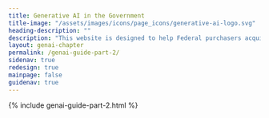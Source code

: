 ```yaml
---
title: Generative AI in the Government
title-image: "/assets/images/icons/page_icons/generative-ai-logo.svg"
heading-description: ""
description: "This website is designed to help Federal purchasers acquire generative AI and specialized computing infrastructure for their organizations."
layout: genai-chapter
permalink: /genai-guide-part-2/
sidenav: true
redesign: true
mainpage: false
guidenav: true
---
```


{% include genai-guide-part-2.html %}